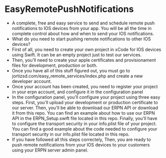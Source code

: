 # EasyRemotePushNotifications
* A complete, free and easy service to send and schedule remote push notifications to IOS devices from your app. You will be all the time in complete control about how and when to send your IOS notifications. 
* What do you need to start pushing remote notifications to other IOS devices? 
* First of all, you need to create your own project in xCode for IOS devices using Swift. It can be an empty project just to test our services. 
* Then, you'll need to create your apple certificates and provisionament files for development, production or both. 
* Once you have all of this stuff figured out, you must go to jortizsd.com/easy_remote_services/index.php and create a new developer account. 
* Once your account has been created, you need to register your project in your erpn account, and configure it in the configuration panel
* In the configuration panel, you'll configure your project using three easy steps. First, you'll upload your development or production certificate to our server. Then, you'll be able to download our ERPN API or download it from this repo. You can find an example about how to use our ERPN API in the ERPN_Setup.swift file located in this repo. Finally, you'll have to configure the transport security in your info.plist file of your project. You can find a good example about the code needed to configure your transport security in our info.plist file located in this repo.
* If you have followed all this steps correctely, Then, you are ready to push remote notifications from your IOS devices to your customers using your ERPN server admin panel. 


